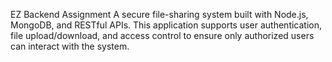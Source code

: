 EZ Backend Assignment
A secure file-sharing system built with Node.js, MongoDB, and RESTful APIs. This application supports user authentication, file upload/download, and access control to ensure only authorized users can interact with the system.
